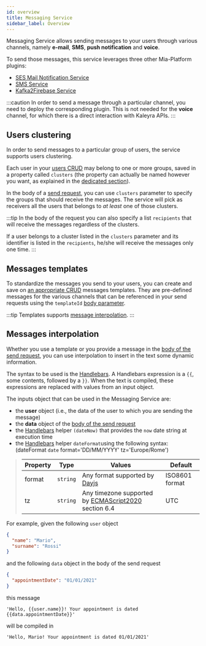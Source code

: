 ```yaml
---
id: overview
title: Messaging Service
sidebar_label: Overview
---
```

Messaging Service allows sending messages to your users through various channels, namely **e-mail**, **SMS**, **push notification** and **voice**.

To send those messages, this service leverages three other Mia-Platform plugins:
- [SES Mail Notification Service](../ses-mail-notification-service/configuration.md)
- [SMS Service](../sms-service/10_configuration.md)
- [Kafka2Firebase Service](../kafka2firebase/10_overview.md)

:::caution
In order to send a message through a particular channel, you need to deploy the corresponding plugin.
This is not needed for the **voice** channel, for which there is a direct interaction with Kaleyra APIs.
:::

## Users clustering

In order to send messages to a particular group of users, the service supports users clustering. 

Each user in your [users CRUD](./20_configuration.md#users-crud-required) may belong to one or more groups, saved in a property called
`clusters` (the property can actually be named however you want, as explained in the [dedicated section](./20_configuration.md#users-crud-required)).

In the body of a [send request](./30_usage.md#body), you can use `clusters` parameter to specify the groups that should
receive the messages. The service will pick as receivers all the users that belongs to *at least* one of those clusters.

:::tip
In the body of the request you can also specify a list `recipients` that will receive the messages regardless of the
clusters.

If a user belongs to a cluster listed in the `clusters` parameter and its identifier is listed in the `recipients`, he/she
will receive the messages only one time.
:::

## Messages templates

To standardize the messages you send to your users, you can create and save on [an appropriate CRUD](./20_configuration.md#templates-crud)
messages templates. They are pre-defined messages for the various channels that can be referenced in your send requests
using the `templateId` [body parameter](./30_usage.md#body).

:::tip
Templates supports [message interpolation](#messages-interpolation).
:::

## Messages interpolation

Whether you use a template or you provide a message in the [body of the send request](./30_usage.md#body), you can use
interpolation to insert in the text some dynamic information.

The syntax to be used is the [Handlebars](https://handlebarsjs.com/guide/#what-is-handlebars). A Handlebars expression 
is a `{{`, some contents, followed by a `}}`. When the text is compiled, these expressions are replaced with values from 
an input object. 

The inputs object that can be used in the Messaging Service are:
- the **user** object (i.e., the data of the user to which you are sending the message)
- the **data** object of the [body of the send request](./30_usage.md#body)
- the [Handlebars](https://handlebarsjs.com/guide/#what-is-handlebars) helper `(dateNow)` that provides the `now` date string at execution time
- the [Handlebars](https://handlebarsjs.com/guide/#what-is-handlebars) helper `dateFormat`using the following syntax: (dateFormat `date` format='DD/MM/YYYY' tz='Europe/Rome')

>|Property|Type|Values|Default|
>|--------|----|------|-------|
>|format  |`string`|Any format supported by [Dayjs](https://day.js.org/docs/en/display/format)|ISO8601 format|
>|tz      |`string`|Any timezone supported by [ECMAScript2020](https://www.ecma-international.org/wp-content/uploads/ECMA-402_7th_edition_june_2020.pdf) section 6.4|UTC|

For example, given the following `user` object

```json
{
  "name": "Mario",
  "surname": "Rossi"
}
```

and the following `data` object in the body of the send request

```json
{
  "appointmentDate": "01/01/2021"
}
```

this message

```
'Hello, {{user.name}}! Your appointment is dated {{data.appointmentDate}}'
```

will be compiled in

```
'Hello, Mario! Your appointment is dated 01/01/2021'
```
